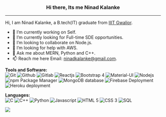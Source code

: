 ### <div align="center"> Hi there, Its me Ninad Kalanke </div>
<hr/>

Hi, I am Ninad Kalanke, a B.tech(IT) graduate from [IIIT Gwalior](http://www.iiitm.ac.in/index.php/en/).

- 🔭 I’m currently working on Self.
- 🌱 I’m currently looking for Full-time SDE opportunities.
- 👯 I’m looking to collaborate on Node.js.
- 🤔 I’m looking for help with AWS.
- 💬 Ask me about MERN, Python and C++.
- 📫 Reach me here  Email: [ninadkalanke@gmail.com](mailto:ninadkalanke@gmail.com).

**Tools and Software:**  
<img title="Git" src="https://img.icons8.com/color/40/000000/git.png"/> <img title="Github" src="https://img.icons8.com/fluency/40/000000/github.png"/>
<img title="Gitlab" src="https://img.icons8.com/color/40/000000/gitlab.png"/> 
<img title="Reactjs" src="https://img.icons8.com/color/40/000000/react-native.png"/> 
<img title="Bootstrap 4" src="https://img.icons8.com/color/40/000000/bootstrap.png"/> 
<img title="Material-UI" src="https://img.icons8.com/color/40/000000/material-ui.png"/> 
<img title="Nodejs" src="https://img.icons8.com/color/50/000000/nodejs.png"/> 
<img title="npm Package Manager" src="https://img.icons8.com/color/40/000000/npm.png"/>
<img title="MongoDB database" src="https://img.icons8.com/color/40/000000/mongodb.png"/> 
<img title="Firebase Deployment" src="https://img.icons8.com/color/40/000000/firebase.png"/>
<img title="Heroku deployment" src="https://img.icons8.com/color/40/000000/heroku.png"/> 


**Languages:**  
<img title="C" src="https://img.icons8.com/color/40/000000/c-programming.png"/> <img title="C++" src="https://img.icons8.com/color/40/000000/c-plus-plus-logo.png"/>
<img title="Python" src="https://img.icons8.com/fluency/40/000000/python.png"/> 
<img title="Javascript" src="https://img.icons8.com/color/40/000000/javascript.png"/> 
<img title="HTML 5" src="https://img.icons8.com/color/40/000000/html-5--v1.png"/> 
<img title="CSS 3" src="https://img.icons8.com/color/40/000000/css3.png"/> 
<img title="SQL" src="https://img.icons8.com/color/40/000000/sql.png"/> 

![](https://komarev.com/ghpvc/?username=ninad-0408&color=dc143c)

